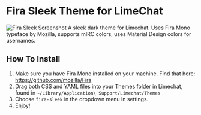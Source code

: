 # Fira Sleek Theme for LimeChat
![Fira Sleek Screenshot](https://cloud.githubusercontent.com/assets/3317766/10491803/833f2f48-7276-11e5-8a32-62b53d642ea8.png)
A sleek dark theme for Limechat. Uses Fira Mono typeface by Mozilla, supports mIRC colors, uses Material Design colors for usernames.
## How To Install
1. Make sure you have Fira Mono installed on your machine. Find that here: https://github.com/mozilla/Fira
2. Drag both CSS and YAML files into your Themes folder in Limechat, found in `~/Library/Application\ Support/Limechat/Themes`
3. Choose `fira-sleek` in the dropdown menu in settings.
4. Enjoy!
